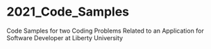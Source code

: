 # 2021_Code_Samples
Code Samples for two Coding Problems Related to an Application for Software Developer at Liberty University
